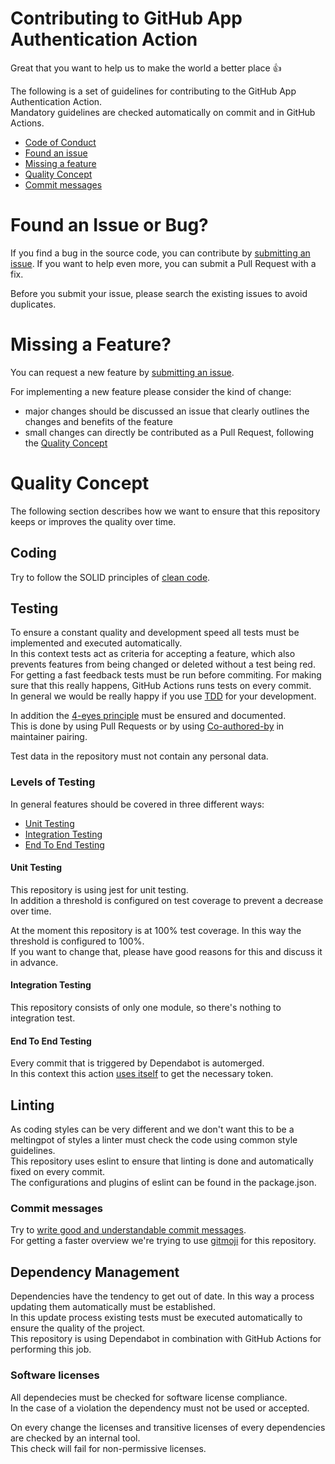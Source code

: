# Contributing to GitHub App Authentication Action

Great that you want to help us to make the world a better place :+1:  

The following is a set of guidelines for contributing to the GitHub App Authentication Action.  
Mandatory guidelines are checked automatically on commit and in GitHub Actions.  

- [Code of Conduct](https://www.volkswagenag.com/presence/konzern/documents/Code_of_Conduct_Group_En.pdf)
- [Found an issue](#found-an-issue-or-bug?)
- [Missing a feature](#missing-a-feature?)
- [Quality Concept](#quality-concept)
- [Commit messages](#commit-messages)


# Found an Issue or Bug?

If you find a bug in the source code, you can contribute by [submitting an issue](https://github.com/volkswagen/github-app-authentication-action/issues/new?assignees=elgohr%2C+tenjaa&labels=bug&template=bug_report.md&title=%5BBUG%5D). If you want to help even more, you can submit a Pull Request with a fix.

Before you submit your issue, please search the existing issues to avoid duplicates.


# Missing a Feature?

You can request a new feature by [submitting an issue](https://github.com/volkswagen/github-app-authentication-action/issues/new?assignees=elgohr%2C+tenjaa&labels=enhancement&template=feature_request.md&title=%5BFEATURE%5D).

For implementing a new feature please consider the kind of change:

- major changes should be discussed an issue that clearly outlines the changes and benefits of the feature
- small changes can directly be contributed as a Pull Request, following the [Quality Concept](#quality-concept)


# Quality Concept

The following section describes how we want to ensure that this repository keeps or improves the quality over time.  

## Coding

Try to follow the SOLID principles of [clean code](https://medium.com/mindorks/how-to-write-clean-code-lessons-learnt-from-the-clean-code-robert-c-martin-9ffc7aef870c).  

## Testing

To ensure a constant quality and development speed all tests must be implemented and executed automatically.  
In this context tests act as criteria for accepting a feature, which also prevents features from being changed or deleted without a test being red.  
For getting a fast feedback tests must be run before commiting. For making sure that this really happens, GitHub Actions runs tests on every commit.  
In general we would be really happy if you use [TDD](https://en.wikipedia.org/wiki/Test-driven_development) for your development.  

In addition the [4-eyes principle](https://ec.europa.eu/eurostat/cros/content/four-eyes-principle_en) must be ensured and documented.  
This is done by using Pull Requests or by using [Co-authored-by](https://docs.github.com/en/pull-requests/committing-changes-to-your-project/creating-and-editing-commits/creating-a-commit-with-multiple-authors) in maintainer pairing.  

Test data in the repository must not contain any personal data.

### Levels of Testing

In general features should be covered in three different ways:  
- [Unit Testing](https://en.wikipedia.org/wiki/Unit_testing)
- [Integration Testing](https://en.wikipedia.org/wiki/Integration_testing)
- [End To End Testing](https://en.wikipedia.org/wiki/System_testing)

#### Unit Testing

This repository is using jest for unit testing.  
In addition a threshold is configured on test coverage to prevent a decrease over time.  

At the moment this repository is at 100% test coverage. In this way the threshold is configured to 100%.  
If you want to change that, please have good reasons for this and discuss it in advance.

#### Integration Testing

This repository consists of only one module, so there's nothing to integration test.  

#### End To End Testing

Every commit that is triggered by Dependabot is automerged.  
In this context this action [uses itself](https://github.com/volkswagen/github-app-authentication-action/blob/main/.github/workflows/automerge.yml) to get the necessary token.  


## Linting

As coding styles can be very different and we don't want this to be a meltingpot of styles a linter must check the code using common style guidelines.  
This repository uses eslint to ensure that linting is done and automatically fixed on every commit.  
The configurations and plugins of eslint can be found in the package.json.  

### Commit messages

Try to [write good and understandable commit messages](https://chris.beams.io/posts/git-commit/).  
For getting a faster overview we're trying to use [gitmoji](https://gitmoji.dev/) for this repository.  

## Dependency Management

Dependencies have the tendency to get out of date. In this way a process updating them automatically must be established.  
In this update process existing tests must be executed automatically to ensure the quality of the project.  
This repository is using Dependabot in combination with GitHub Actions for performing this job.  

### Software licenses

All dependecies must be checked for software license compliance.  
In the case of a violation the dependency must not be used or accepted.  

On every change the licenses and transitive licenses of every dependencies are checked by an internal tool.  
This check will fail for non-permissive licenses.  
